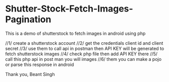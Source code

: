 # Shutter-Stock-Fetch-Images-Pagination
This is a demo of shutterstock to fetch images in android using php

//1/ create a shutterstock account
//2/ get the credentials client id and client secret
//3/ use them to call api in postman then API KEY will be generated to fetch shutterstock images
//4/ check php file then add API KEY there 
//5/ call this php api in post man you will images 
//6/ them you can make a pojo or parse this response in android


Thank you, 
Beant Singh
